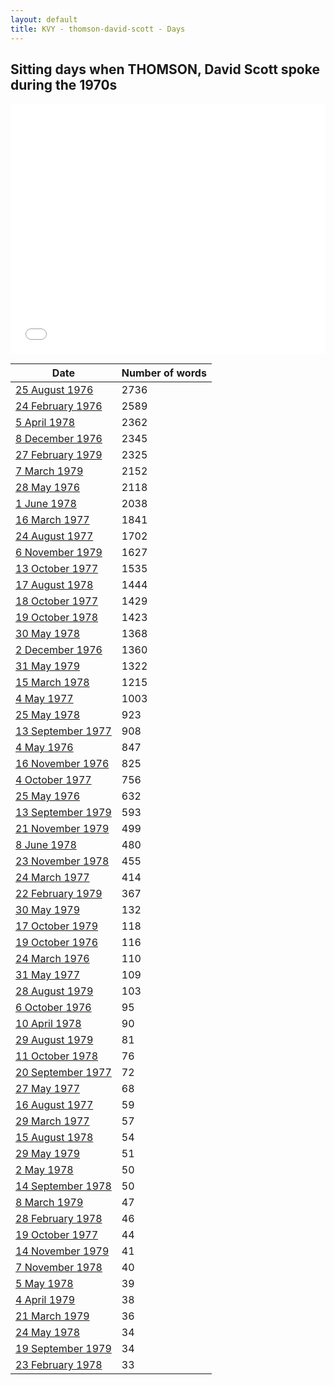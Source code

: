 ```yaml
---
layout: default
title: KVY - thomson-david-scott - Days
---
```

## Sitting days when THOMSON, David Scott spoke during the 1970s

<iframe width="100%" height="400" frameborder="0" scrolling="no" src="//plot.ly/~wragge/987.embed"></iframe>

| Date | Number of words |
|--------------|----------------|
|[25 August 1976](https://historichansard.net/hofreps/1976/19760825_reps_30_hor100/)|2736|
|[24 February 1976](https://historichansard.net/hofreps/1976/19760224_reps_30_hor98/)|2589|
|[5 April 1978](https://historichansard.net/hofreps/1978/19780405_reps_31_hor108/)|2362|
|[8 December 1976](https://historichansard.net/hofreps/1976/19761208_reps_30_hor102/)|2345|
|[27 February 1979](https://historichansard.net/hofreps/1979/19790227_reps_31_hor113/)|2325|
|[7 March 1979](https://historichansard.net/hofreps/1979/19790307_reps_31_hor113/)|2152|
|[28 May 1976](https://historichansard.net/hofreps/1976/19760528_reps_30_hor99/)|2118|
|[1 June 1978](https://historichansard.net/hofreps/1978/19780601_reps_31_hor109/)|2038|
|[16 March 1977](https://historichansard.net/hofreps/1977/19770316_reps_30_hor104/)|1841|
|[24 August 1977](https://historichansard.net/hofreps/1977/19770824_reps_30_hor106/)|1702|
|[6 November 1979](https://historichansard.net/hofreps/1979/19791106_reps_31_hor116/)|1627|
|[13 October 1977](https://historichansard.net/hofreps/1977/19771013_reps_30_hor107/)|1535|
|[17 August 1978](https://historichansard.net/hofreps/1978/19780817_reps_31_hor110/)|1444|
|[18 October 1977](https://historichansard.net/hofreps/1977/19771018_reps_30_hor107/)|1429|
|[19 October 1978](https://historichansard.net/hofreps/1978/19781019_reps_31_hor111/)|1423|
|[30 May 1978](https://historichansard.net/hofreps/1978/19780530_reps_31_hor109/)|1368|
|[2 December 1976](https://historichansard.net/hofreps/1976/19761202_reps_30_hor102/)|1360|
|[31 May 1979](https://historichansard.net/hofreps/1979/19790531_reps_31_hor114/)|1322|
|[15 March 1978](https://historichansard.net/hofreps/1978/19780315_reps_31_hor108/)|1215|
|[4 May 1977](https://historichansard.net/hofreps/1977/19770504_reps_30_hor105/)|1003|
|[25 May 1978](https://historichansard.net/hofreps/1978/19780525_reps_31_hor109/)|923|
|[13 September 1977](https://historichansard.net/hofreps/1977/19770913_reps_30_hor106/)|908|
|[4 May 1976](https://historichansard.net/hofreps/1976/19760504_reps_30_hor99/)|847|
|[16 November 1976](https://historichansard.net/hofreps/1976/19761116_reps_30_hor102/)|825|
|[4 October 1977](https://historichansard.net/hofreps/1977/19771004_reps_30_hor106/)|756|
|[25 May 1976](https://historichansard.net/hofreps/1976/19760525_reps_30_hor99/)|632|
|[13 September 1979](https://historichansard.net/hofreps/1979/19790913_reps_31_hor115/)|593|
|[21 November 1979](https://historichansard.net/hofreps/1979/19791121_reps_31_hor116/)|499|
|[8 June 1978](https://historichansard.net/hofreps/1978/19780608_reps_31_hor109/)|480|
|[23 November 1978](https://historichansard.net/hofreps/1978/19781123_reps_31_hor112/)|455|
|[24 March 1977](https://historichansard.net/hofreps/1977/19770324_reps_30_hor104/)|414|
|[22 February 1979](https://historichansard.net/hofreps/1979/19790222_reps_31_hor113/)|367|
|[30 May 1979](https://historichansard.net/hofreps/1979/19790530_reps_31_hor114/)|132|
|[17 October 1979](https://historichansard.net/hofreps/1979/19791017_reps_31_hor116/)|118|
|[19 October 1976](https://historichansard.net/hofreps/1976/19761019_reps_30_hor101/)|116|
|[24 March 1976](https://historichansard.net/hofreps/1976/19760324_reps_30_hor98/)|110|
|[31 May 1977](https://historichansard.net/hofreps/1977/19770531_reps_30_hor105/)|109|
|[28 August 1979](https://historichansard.net/hofreps/1979/19790828_reps_31_hor115/)|103|
|[6 October 1976](https://historichansard.net/hofreps/1976/19761006_reps_30_hor101/)|95|
|[10 April 1978](https://historichansard.net/hofreps/1978/19780410_reps_31_hor108/)|90|
|[29 August 1979](https://historichansard.net/hofreps/1979/19790829_reps_31_hor115/)|81|
|[11 October 1978](https://historichansard.net/hofreps/1978/19781011_reps_31_hor111/)|76|
|[20 September 1977](https://historichansard.net/hofreps/1977/19770920_reps_30_hor106/)|72|
|[27 May 1977](https://historichansard.net/hofreps/1977/19770527_reps_30_hor105/)|68|
|[16 August 1977](https://historichansard.net/hofreps/1977/19770816_reps_30_hor106/)|59|
|[29 March 1977](https://historichansard.net/hofreps/1977/19770329_reps_30_hor104/)|57|
|[15 August 1978](https://historichansard.net/hofreps/1978/19780815_reps_31_hor110/)|54|
|[29 May 1979](https://historichansard.net/hofreps/1979/19790529_reps_31_hor114/)|51|
|[2 May 1978](https://historichansard.net/hofreps/1978/19780502_reps_31_hor109/)|50|
|[14 September 1978](https://historichansard.net/hofreps/1978/19780914_reps_31_hor110/)|50|
|[8 March 1979](https://historichansard.net/hofreps/1979/19790308_reps_31_hor113/)|47|
|[28 February 1978](https://historichansard.net/hofreps/1978/19780228_reps_31_hor108/)|46|
|[19 October 1977](https://historichansard.net/hofreps/1977/19771019_reps_30_hor107/)|44|
|[14 November 1979](https://historichansard.net/hofreps/1979/19791114_reps_31_hor116/)|41|
|[7 November 1978](https://historichansard.net/hofreps/1978/19781107_reps_31_hor112/)|40|
|[5 May 1978](https://historichansard.net/hofreps/1978/19780505_reps_31_hor109/)|39|
|[4 April 1979](https://historichansard.net/hofreps/1979/19790404_reps_31_hor113/)|38|
|[21 March 1979](https://historichansard.net/hofreps/1979/19790321_reps_31_hor113/)|36|
|[24 May 1978](https://historichansard.net/hofreps/1978/19780524_reps_31_hor109/)|34|
|[19 September 1979](https://historichansard.net/hofreps/1979/19790919_reps_31_hor115/)|34|
|[23 February 1978](https://historichansard.net/hofreps/1978/19780223_reps_31_hor108/)|33|
